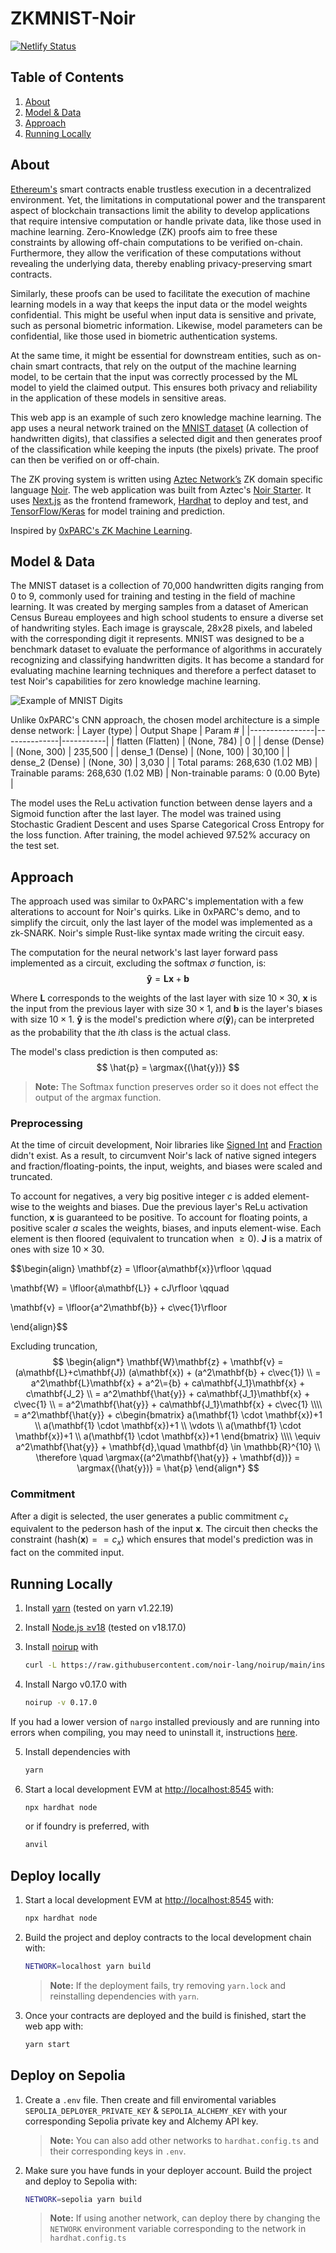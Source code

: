 # ZKMNIST-Noir

[![Netlify Status](https://api.netlify.com/api/v1/badges/38671a04-0b2f-417d-a695-8cadf4d59e53/deploy-status)](https://app.netlify.com/sites/zkmnist-noir/deploys)

## Table of Contents
1. [About](#about)
2. [Model & Data](#model--data)
3. [Approach](#approach)
4. [Running Locally](#running-locally)

## About
[Ethereum's](https://ethereum.org/en/) smart contracts enable trustless execution in a decentralized environment. Yet, the limitations in computational power and the transparent aspect of blockchain transactions limit the ability to develop applications that require intensive computation or handle private data, like those used in machine learning. Zero-Knowledge (ZK) proofs aim to free these constraints by allowing off-chain computations to be verified on-chain. Furthermore, they allow the verification of these computations without revealing the underlying data, thereby enabling privacy-preserving smart contracts.

Similarly, these proofs can be used to facilitate the execution of machine learning models in a way that keeps the input data or the model weights confidential. This might be useful when input data is sensitive and private, such as personal biometric information. Likewise, model parameters can be confidential, like those used in biometric authentication systems.

At the same time, it might be essential for downstream entities, such as on-chain smart contracts, that rely on the output of the machine learning model, to be certain that the input was correctly processed by the ML model to yield the claimed output. This ensures both privacy and reliability in the application of these models in sensitive areas.
  
This web app is an example of such zero knowledge machine learning. The app uses a neural network trained on the [MNIST dataset](https://paperswithcode.com/dataset/mnist) (A collection of handwritten digits), that classifies a selected digit and then generates proof of the classification while keeping the inputs (the pixels) private. The proof can then be verified on or off-chain.

The ZK proving system is written using [Aztec Network’s](https://aztec.network/) ZK domain specific language [Noir](https://noir-lang.org/). The web application was built from Aztec's [Noir Starter](https://github.com/noir-lang/noir-starter/tree/main/next-hardhat). It uses [Next.js](https://nextjs.org/) as the frontend framework, 
[Hardhat](https://hardhat.org/) to deploy and test, and [TensorFlow/Keras](https://www.tensorflow.org/) for model training and prediction.

Inspired by [0xPARC's ZK Machine Learning](https://0xparc.org/blog/zk-mnist).

## Model & Data

The MNIST dataset is a collection of 70,000 handwritten digits ranging from 0 to 9, commonly used for training and testing in the field of machine learning. It was created by merging samples from a dataset of American Census Bureau employees and high school students to ensure a diverse set of handwriting styles. Each image is grayscale, 28x28 pixels, and labeled with the corresponding digit it represents. MNIST was designed to be a benchmark dataset to evaluate the performance of algorithms in accurately recognizing and classifying handwritten digits. It has become a standard for evaluating machine learning techniques and therefore a perfect dataset to test Noir's capabilities for zero knowledge machine learning.

![Example of MNIST Digits](https://miro.medium.com/v2/resize:fit:850/1*VOP5sC-T2EWm8RmBNGpCUg.png)

Unlike 0xPARC's CNN approach, the chosen model architecture is a simple dense network:
| Layer (type)   | Output Shape | Param #   |
|----------------|--------------|-----------|
| flatten (Flatten) | (None, 784) | 0         |
| dense (Dense)     | (None, 300) | 235,500   |
| dense_1 (Dense)   | (None, 100) | 30,100    |
| dense_2 (Dense)   | (None, 30)  | 3,030     |
| Total params: 268,630 (1.02 MB) | Trainable params: 268,630 (1.02 MB) | Non-trainable params: 0 (0.00 Byte) |

The model uses the ReLu activation function between dense layers and a Sigmoid function after the last layer. The model was trained using Stochastic Gradient Descent and uses Sparse Categorical Cross Entropy for the loss function. After training, the model achieved 97.52% accuracy on the test set. 

## Approach
The approach used was similar to 0xPARC's implementation with a few alterations to account for Noir's quirks. Like in 0xPARC's demo, and to simplify the circuit, only the last layer of the model was implemented as a zk-SNARK. Noir's simple Rust-like syntax made writing the circuit easy. 

The computation for the neural network's last layer forward pass implemented as a circuit, excluding the softmax $\sigma$ function, is:
$$\mathbf{\hat{y}} = \mathbf{L}\mathbf{x} + \mathbf{b}$$

Where $\mathbf{L}$ corresponds to the weights of the last layer with size $10 \times 30$, $\mathbf{x}$ is the input from the previous layer with size $30 \times 1$, and $\mathbf{b}$ is the layer's biases with size $10 \times 1$. $\mathbf{\hat{y}}$ is the model's prediction where $\sigma(\mathbf{\hat{y}})_i$ can be interpreted as the probability that the $i$th class is the actual class.

The model's class prediction is then computed as:
$$
\hat{p} = \argmax{(\hat{y})}
$$

> **Note:** The Softmax function preserves order so it does not effect the output of the argmax function.
> 
### Preprocessing

At the time of circuit development, Noir libraries like [Signed Int](https://github.com/resurgencelabs/signed_int) and [Fraction](https://github.com/resurgencelabs/fraction) didn't exist. As a result, to circumvent Noir's lack of native signed integers and fraction/floating-points, the input, weights, and biases were scaled and truncated.  

To account for negatives, a very big positive integer $c$ is added element-wise to the weights and biases. Due the previous layer's ReLu activation function, $\mathbf{x}$ is guaranteed to be positive. To account for floating points, a positive scaler $a$ scales the weights, biases, and inputs element-wise. Each element is then floored (equivalent to truncation when $\geq0$). $\mathbf{J}$ is a matrix of ones with size $10 \times 30$.

$$\begin{align}
\mathbf{z} = \lfloor{a\mathbf{x}}\rfloor \qquad

\mathbf{W} = \lfloor{a\mathbf{L}} + cJ\rfloor \qquad

\mathbf{v} = \lfloor{a^2\mathbf{b}} + c\vec{1}\rfloor 

\end{align}$$

Excluding truncation,
$$
\begin{align*}
\mathbf{W}\mathbf{z} + \mathbf{v} = (a\mathbf{L}+c\mathbf{J})
(a\mathbf{x}) + (a^2\mathbf{b} + c\vec{1}) \\
= a^2\mathbf{L}\mathbf{x} + a^2\={b} + ca\mathbf{J_1}\mathbf{x} + c\mathbf{J_2} \\
= a^2\mathbf{\hat{y}} + ca\mathbf{J_1}\mathbf{x} + c\vec{1} \\
= a^2\mathbf{\hat{y}} + ca\mathbf{J_1}\mathbf{x} + c\vec{1} \\\\
= a^2\mathbf{\hat{y}} + c\begin{bmatrix}
    a(\mathbf{1} \cdot \mathbf{x})+1 \\
    a(\mathbf{1} \cdot \mathbf{x})+1 \\
    \vdots \\
    a(\mathbf{1} \cdot \mathbf{x})+1 \\
    a(\mathbf{1} \cdot \mathbf{x})+1
\end{bmatrix} \\\\
\equiv a^2\mathbf{\hat{y}} + \mathbf{d},\quad \mathbf{d} \in \mathbb{R}^{10} \\ 
\therefore \quad \argmax{(a^2\mathbf{\hat{y}} + \mathbf{d})} = \argmax{(\hat{y})} = \hat{p}
\end{align*}
$$

### Commitment
After a digit is selected, the user generates a public commitment $c_x$ equivalent to the pederson hash of the input $\mathbf{x}$. The circuit then checks the constraint $(\text{hash}{(\mathbf{x})} == c_x)$ which ensures that model's prediction was in fact on the commited input.

## Running Locally

1. Install [yarn](https://yarnpkg.com/) (tested on yarn v1.22.19)

2. Install [Node.js ≥v18](https://nodejs.org/en) (tested on v18.17.0)

3. Install [noirup](https://noir-lang.org/getting_started/nargo_installation/#option-1-noirup) with

   ```bash
   curl -L https://raw.githubusercontent.com/noir-lang/noirup/main/install | bash
   ```

4. Install Nargo v0.17.0 with

   ```bash
   noirup -v 0.17.0
   ```

If you had a lower version of `nargo` installed previously and are running into errors when
compiling, you may need to uninstall it, instructions
[here](https://noir-lang.org/getting_started/nargo_installation#uninstalling-nargo).

5. Install dependencies with

   ```bash
   yarn
   ```

6. Start a local development EVM at <http://localhost:8545> with:

   ```bash
   npx hardhat node
   ```

   or if foundry is preferred, with

   ```bash
   anvil
   ```

## Deploy locally

1. Start a local development EVM at <http://localhost:8545> with:

   ```bash
   npx hardhat node
   ```

2. Build the project and deploy contracts to the local development chain with:

   ```bash
   NETWORK=localhost yarn build
   ```

   > **Note:** If the deployment fails, try removing `yarn.lock` and reinstalling dependencies with
   > `yarn`.

3. Once your contracts are deployed and the build is finished, start the web app with:

   ```bash
   yarn start
   ```

## Deploy on Sepolia

1. Create a `.env` file. Then create and fill enviromental variables `SEPOLIA_DEPLOYER_PRIVATE_KEY` & `SEPOLIA_ALCHEMY_KEY` with your corresponding Sepolia private key and Alchemy API key.

   > **Note:** You can also add other networks to `hardhat.config.ts` and their corresponding keys in `.env`.

2. Make sure you have funds in your deployer account. Build the project and deploy to Sepolia with:
   ```bash
   NETWORK=sepolia yarn build
   ```
   > **Note:** If using another network, can deploy there by changing the `NETWORK` environment variable corresponding to the network in `hardhat.config.ts`
